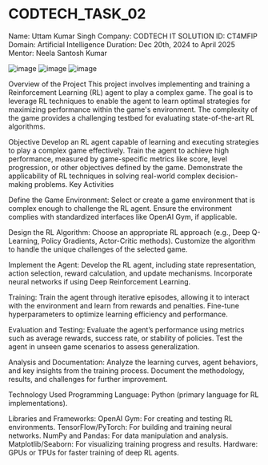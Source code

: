 # CODTECH_TASK_02

Name: Uttam Kumar Singh
Company: CODTECH IT SOLUTION
ID: CT4MFIP
Domain: Artificial Intelligence
Duration: Dec 20th, 2024 to April 2025
Mentor: Neela Santosh Kumar

![image](https://github.com/user-attachments/assets/bb2f237e-4a44-488a-b9c9-fcb8733baf58)
![image](https://github.com/user-attachments/assets/51f5f969-f10f-4543-a96c-ee783de245ff)
![image](https://github.com/user-attachments/assets/93cb5d70-d2fa-4686-a92e-193918016064)

Overview of the Project
This project involves implementing and training a Reinforcement Learning (RL) agent to play a complex game. The goal is to leverage RL techniques to enable the agent to learn optimal strategies for maximizing performance within the game's environment. The complexity of the game provides a challenging testbed for evaluating state-of-the-art RL algorithms.

Objective
Develop an RL agent capable of learning and executing strategies to play a complex game effectively.
Train the agent to achieve high performance, measured by game-specific metrics like score, level progression, or other objectives defined by the game.
Demonstrate the applicability of RL techniques in solving real-world complex decision-making problems.
Key Activities

Define the Game Environment:
Select or create a game environment that is complex enough to challenge the RL agent.
Ensure the environment complies with standardized interfaces like OpenAI Gym, if applicable.

Design the RL Algorithm:
Choose an appropriate RL approach (e.g., Deep Q-Learning, Policy Gradients, Actor-Critic methods).
Customize the algorithm to handle the unique challenges of the selected game.

Implement the Agent:
Develop the RL agent, including state representation, action selection, reward calculation, and update mechanisms.
Incorporate neural networks if using Deep Reinforcement Learning.

Training:
Train the agent through iterative episodes, allowing it to interact with the environment and learn from rewards and penalties.
Fine-tune hyperparameters to optimize learning efficiency and performance.

Evaluation and Testing:
Evaluate the agent’s performance using metrics such as average rewards, success rate, or stability of policies.
Test the agent in unseen game scenarios to assess generalization.

Analysis and Documentation:
Analyze the learning curves, agent behaviors, and key insights from the training process.
Document the methodology, results, and challenges for further improvement.

Technology Used
Programming Language: Python (primary language for RL implementations).

Libraries and Frameworks:
OpenAI Gym: For creating and testing RL environments.
TensorFlow/PyTorch: For building and training neural networks.
NumPy and Pandas: For data manipulation and analysis.
Matplotlib/Seaborn: For visualizing training progress and results.
Hardware: GPUs or TPUs for faster training of deep RL agents.
